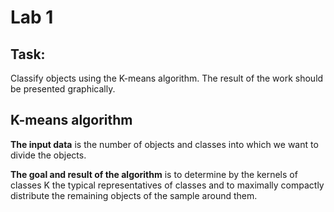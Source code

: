 # Lab 1

## Task:

Classify objects using the K-means algorithm. The result of the work should be presented graphically.

## K-means algorithm

**The input data** is the number of objects and classes into which we want to divide the objects.

**The goal and result of the algorithm** is to determine by the kernels of classes K the typical representatives of classes and to maximally compactly distribute the remaining objects of the sample around them.
